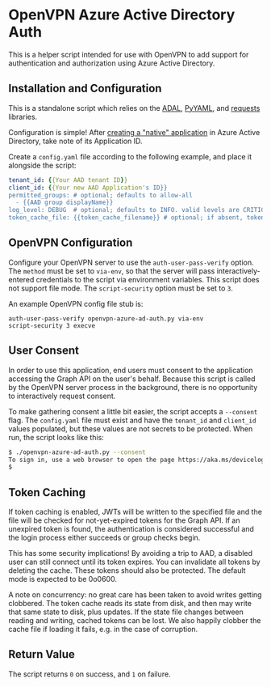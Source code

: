 
OpenVPN Azure Active Directory Auth
===================================

This is a helper script intended for use with OpenVPN to add support for authentication
and authorization using Azure Active Directory.

Installation and Configuration
------------------------------

This is a standalone script which relies on the [ADAL](https://github.com/AzureAD/azure-activedirectory-library-for-python), [PyYAML](http://pyyaml.org), and [requests](http://docs.python-requests.org/en/master/) libraries.

Configuration is simple! After [creating a "native" application](https://docs.microsoft.com/en-us/azure/active-directory/develop/active-directory-integrating-applications#adding-an-application) in Azure Active Directory, take note of its Application ID.

Create a `config.yaml` file according to the following example, and place it alongside the script:

```yaml
tenant_id: {{Your AAD tenant ID}}
client_id: {{Your new AAD Application's ID}}
permitted_groups: # optional; defaults to allow-all
  - {{AAD group displayName}}
log_level: DEBUG  # optional; defaults to INFO. valid levels are CRITICAL, ERROR, WARNING, INFO, DEBUG (from `logging`)
token_cache_file: {{token_cache_filename}} # optional; if absent, tokens will not be cached. See Token Caching below
```

OpenVPN Configuration
---------------------

Configure your OpenVPN server to use the `auth-user-pass-verify` option. The `method` must be set to `via-env`, so that the server will pass interactively-entered credentials to the script via environment variables. This script does not support file mode. The `script-security` option must be set to `3`.

An example OpenVPN config file stub is:
```
auth-user-pass-verify openvpn-azure-ad-auth.py via-env
script-security 3 execve
```

User Consent
------------

In order to use this application, end users must consent to the application accessing the Graph API on the user's behalf. Because this script is called by the OpenVPN server process in the background, there is no opportunity to interactively request consent.

To make gathering consent a little bit easier, the script accepts a `--consent` flag. The `config.yaml` file must exist and have the `tenant_id` and `client_id` values populated, but these values are not secrets to be protected. When run, the script looks like this:
```bash
$ ./openvpn-azure-ad-auth.py --consent
To sign in, use a web browser to open the page https://aka.ms/devicelogin and enter the code xxxxxxxxx to authenticate.
$
```

Token Caching
-------------

If token caching is enabled, JWTs will be written to the specified file and the file will be checked for not-yet-expired tokens for the Graph API. If an unexpired token is found, the authentication is considered successful and the login process either succeeds or group checks begin.

This has some security implications! By avoiding a trip to AAD, a disabled user can still connect until its token expires. You can invalidate all tokens by deleting the cache. These tokens should also be protected. The default mode is expected to be 0o0600.

A note on concurrency: no great care has been taken to avoid writes getting clobbered. The token cache reads its state from disk, and then may write that same state to disk, plus updates. If the state file changes between reading and writing, cached tokens can be lost. We also happily clobber the cache file if loading it fails, e.g. in the case of corruption.

Return Value
------------

The script returns `0` on success, and `1` on failure.
